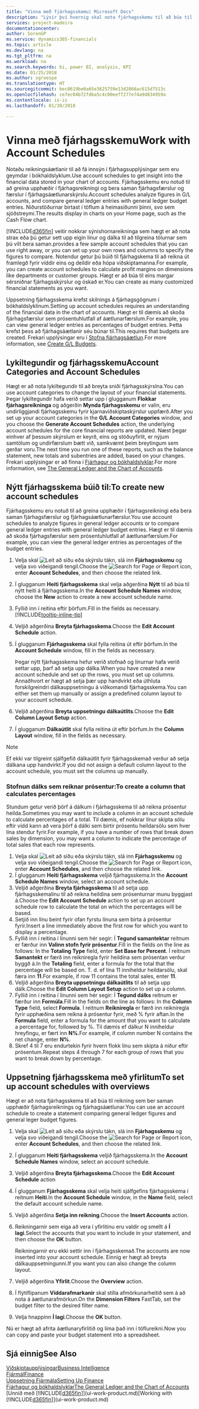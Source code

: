```yaml
---
title: "Vinna með fjárhagsskemu| Microsoft Docs"
description: "Lýsir því hvernig skal nota fjárhagsskemu til að búa til ýmis konar yfirlit og skýrslur fyrir greiningar á afkastagögnum fjárhags."
services: project-madeira
documentationcenter: 
author: SorenGP
ms.service: dynamics365-financials
ms.topic: article
ms.devlang: na
ms.tgt_pltfrm: na
ms.workload: na
ms.search.keywords: bi, power BI, analysis, KPI
ms.date: 01/25/2018
ms.author: sgroespe
ms.translationtype: HT
ms.sourcegitcommit: bec0619be0a65e3625759e13d2866ac615d7513c
ms.openlocfilehash: ce7ec04b72fd6a5c4c00eeff277e74a9d834959a
ms.contentlocale: is-is
ms.lasthandoff: 01/30/2018

---
```

# <a name="work-with-account-schedules"></a><span data-ttu-id="91e8d-103">Vinna með fjárhagsskemu</span><span class="sxs-lookup"><span data-stu-id="91e8d-103">Work with Account Schedules</span></span>
<span data-ttu-id="91e8d-104">Notaðu reikningsáætlanir til að fá innsýn í fjárhagsupplýsingar sem eru geymdar í bókhaldslyklum.</span><span class="sxs-lookup"><span data-stu-id="91e8d-104">Use account schedules to get insight into the financial data stored in your chart of accounts.</span></span> <span data-ttu-id="91e8d-105">Fjárhagsskemu eru notuð til að greina upphæðir í fjárhagsreikningi og bera saman fjárhagsfærslur og færslur í fjárhagsáætlunarskýrslu.</span><span class="sxs-lookup"><span data-stu-id="91e8d-105">Account schedules analyze figures in G/L accounts, and compare general ledger entries with general ledger budget entries.</span></span> <span data-ttu-id="91e8d-106">Niðurstöðurnar birtast í töflum á heimasíðunni þinni, svo sem sjóðstreymi.</span><span class="sxs-lookup"><span data-stu-id="91e8d-106">The results display in charts on your Home page, such as the Cash Flow chart.</span></span>  

[!INCLUDE[d365fin](includes/d365fin_md.md)] <span data-ttu-id="91e8d-107"> veitir nokkrar sýnishornareikninga sem hægt er að nota strax eða þú getur sett upp eigin línur og dálka til að tilgreina tölurnar sem þú vilt bera saman.</span><span class="sxs-lookup"><span data-stu-id="91e8d-107">provides a few sample account schedules that you can use right away, or you can set up your own rows and columns to specify the figures to compare.</span></span> <span data-ttu-id="91e8d-108">Notendur getur þú búið til fjárhagskema til að reikna út framlegð fyrir víddir eins og deildir eða hópa viðskiptamanna.</span><span class="sxs-lookup"><span data-stu-id="91e8d-108">For example, you can create account schedules to calculate profit margins on dimensions like departments or customer groups.</span></span> <span data-ttu-id="91e8d-109">Hægt er að búa til eins margar sérsniðnar fjárhagsskýrslur og óskað er.</span><span class="sxs-lookup"><span data-stu-id="91e8d-109">You can create as many customized financial statements as you want.</span></span>  

<span data-ttu-id="91e8d-110">Uppsetning fjárhagsskema krefst skilnings á fjárhagsgögnum í bókhaldslyklinum.</span><span class="sxs-lookup"><span data-stu-id="91e8d-110">Setting up account schedules requires an understanding of the financial data in the chart of accounts.</span></span> <span data-ttu-id="91e8d-111">Hægt er til dæmis að skoða fjárhagsfærslur sem prósentuhlutfall af áætlunarfærslum.</span><span class="sxs-lookup"><span data-stu-id="91e8d-111">For example, you can view general ledger entries as percentages of budget entries.</span></span> <span data-ttu-id="91e8d-112">Þetta krefst þess að fjárhagsáætlanir séu búnar til.</span><span class="sxs-lookup"><span data-stu-id="91e8d-112">This requires that budgets are created.</span></span> <span data-ttu-id="91e8d-113">Frekari upplýsingar eru í [Stofna fjárhagsáætlun](finance-how-create-budgets.md).</span><span class="sxs-lookup"><span data-stu-id="91e8d-113">For more information, see [Create G/L Budgets](finance-how-create-budgets.md).</span></span>

## <a name="account-categories-and-account-schedules"></a><span data-ttu-id="91e8d-114">Lykiltegundir og fjárhagsskemu</span><span class="sxs-lookup"><span data-stu-id="91e8d-114">Account Categories and Account Schedules</span></span>
<span data-ttu-id="91e8d-115">Hægt er að nota lykiltegundir til að breyta sniði fjárhagsskýrslna.</span><span class="sxs-lookup"><span data-stu-id="91e8d-115">You can use account categories to change the layout of your financial statements.</span></span> <span data-ttu-id="91e8d-116">Þegar lykiltegundir hafa verið settar upp í glugganum **Flokkar fjárhagsreikninga** og aðgerðin **Mynda fjárhagsskemu** er valin, eru undirliggjandi fjárhagsskemu fyrir kjarnaviðskiptaskýrslur uppfærð.</span><span class="sxs-lookup"><span data-stu-id="91e8d-116">After you set up your account categories in the **G/L Account Categories** window, and you choose the **Generate Account Schedules** action, the underlying account schedules for the core financial reports are updated.</span></span> <span data-ttu-id="91e8d-117">Næst þegar einhver af þessum skýrslum er keyrð, eins og stöðuyfirlit, er nýjum samtölum og undirfærslum bætt við, samkvæmt þeim breytingum sem gerðar voru.</span><span class="sxs-lookup"><span data-stu-id="91e8d-117">The next time you run one of these reports, such as the balance statement, new totals and subentries are added, based on your changes.</span></span> <span data-ttu-id="91e8d-118">Frekari upplýsingar er að finna í [Fjárhagur og bókhaldslyklar](finance-general-ledger.md).</span><span class="sxs-lookup"><span data-stu-id="91e8d-118">For more information, see [The General Ledger and the Chart of Accounts](finance-general-ledger.md).</span></span>  

## <a name="to-create-new-account-schedules"></a><span data-ttu-id="91e8d-119">Nýtt fjárhagsskema búið til:</span><span class="sxs-lookup"><span data-stu-id="91e8d-119">To create new account schedules</span></span>  
 <span data-ttu-id="91e8d-120">Fjárhagsskemu eru notuð til að greina upphæðir í fjárhagsreikningi eða bera saman fjárhagsfærslur og fjárhagsáætlunarfærslur.</span><span class="sxs-lookup"><span data-stu-id="91e8d-120">You use account schedules to analyze figures in general ledger accounts or to compare general ledger entries with general ledger budget entries.</span></span> <span data-ttu-id="91e8d-121">Hægt er til dæmis að skoða fjárhagsfærslur sem prósentuhlutfall af áætlunarfærslum.</span><span class="sxs-lookup"><span data-stu-id="91e8d-121">For example, you can view the general ledger entries as percentages of the budget entries.</span></span>

1. <span data-ttu-id="91e8d-122">Velja skal ![Leit að síðu eða skýrslu](media/ui-search/search_small.png "Leit að síðu eða skýrslu táknið") tákn, slá inn **Fjárhagsskemu** og velja svo viðeigandi tengil.</span><span class="sxs-lookup"><span data-stu-id="91e8d-122">Choose the ![Search for Page or Report](media/ui-search/search_small.png "Search for Page or Report icon") icon, enter **Account Schedules**, and then choose the related link.</span></span>  
2. <span data-ttu-id="91e8d-123">Í glugganum **Heiti fjárhagsskema** skal velja aðgerðina **Nýtt** til að búa til nýtt heiti á fjárhagsskema.</span><span class="sxs-lookup"><span data-stu-id="91e8d-123">In the **Account Schedule Names** window, choose the **New** action to create a new account schedule name.</span></span>
3. <span data-ttu-id="91e8d-124">Fyllið inn í reitina eftir þörfum.</span><span class="sxs-lookup"><span data-stu-id="91e8d-124">Fill in the fields as necessary.</span></span> [!INCLUDE[tooltip-inline-tip](includes/tooltip-inline-tip_md.md)]
4. <span data-ttu-id="91e8d-125">Veljið aðgerðina **Breyta fjárhagsskema**.</span><span class="sxs-lookup"><span data-stu-id="91e8d-125">Choose the **Edit Account Schedule** action.</span></span>
5. <span data-ttu-id="91e8d-126">Í glugganum **Fjárhagsskema** skal fylla reitina út eftir þörfum.</span><span class="sxs-lookup"><span data-stu-id="91e8d-126">In the **Account Schedule** window, fill in the fields as necessary.</span></span>  

    <span data-ttu-id="91e8d-127">Þegar nýtt fjárhagsskema hefur verið stofnað og línurnar hafa verið settar upp, þarf að setja upp dálka.</span><span class="sxs-lookup"><span data-stu-id="91e8d-127">When you have created a new account schedule and set up the rows, you must set up columns.</span></span> <span data-ttu-id="91e8d-128">Annaðhvort er hægt að setja þær upp handvirkt eða úthluta forskilgreindri dálkauppsetningu á viðkomandi fjárhagsskema.</span><span class="sxs-lookup"><span data-stu-id="91e8d-128">You can either set them up manually or assign a predefined column layout to your account schedule.</span></span>
6. <span data-ttu-id="91e8d-129">Veljið aðgerðina **Breyta uppsetningu dálkaútlits**.</span><span class="sxs-lookup"><span data-stu-id="91e8d-129">Choose the **Edit Column Layout Setup** action.</span></span>
7. <span data-ttu-id="91e8d-130">Í glugganum **Dálkaútlit** skal fylla reitina út eftir þörfum.</span><span class="sxs-lookup"><span data-stu-id="91e8d-130">In the **Column Layout** window, fill in the fields as necessary.</span></span>

> [!NOTE]  
>   <span data-ttu-id="91e8d-131">Ef ekki var tilgreint sjálfgefið dálkaútlit fyrir fjárhagsskemað verður að setja dálkana upp handvirkt.</span><span class="sxs-lookup"><span data-stu-id="91e8d-131">If you did not assign a default column layout to the account schedule, you must set the columns up manually.</span></span>   

### <a name="to-create-a-column-that-calculates-percentages"></a><span data-ttu-id="91e8d-132">Stofnun dálks sem reiknar prósentur:</span><span class="sxs-lookup"><span data-stu-id="91e8d-132">To create a column that calculates percentages</span></span>  
<span data-ttu-id="91e8d-133">Stundum getur verið þörf á dálkum í fjárhagsskema til að reikna prósentur heilda.</span><span class="sxs-lookup"><span data-stu-id="91e8d-133">Sometimes you may want to include a column in an account schedule to calculate percentages of a total.</span></span> <span data-ttu-id="91e8d-134">Til dæmis, ef nokkrar línur skipta sölu eftir vídd kann að vera þörf á dálki sem birtir prósentu heildarsölu sem hver lína stendur fyrir.</span><span class="sxs-lookup"><span data-stu-id="91e8d-134">For example, if you have a number of rows that break down sales by dimension, you may want a column to indicate the percentage of total sales that each row represents.</span></span>

1. <span data-ttu-id="91e8d-135">Velja skal ![Leit að síðu eða skýrslu](media/ui-search/search_small.png "Leit að síðu eða skýrslu táknið") tákn, slá inn **Fjárhagsskemu** og velja svo viðeigandi tengil.</span><span class="sxs-lookup"><span data-stu-id="91e8d-135">Choose the ![Search for Page or Report](media/ui-search/search_small.png "Search for Page or Report icon") icon, enter **Account Schedules**, and then choose the related link.</span></span>
2. <span data-ttu-id="91e8d-136">Í glugganum **Heiti fjárhagsskema** veljið fjárhagsskema.</span><span class="sxs-lookup"><span data-stu-id="91e8d-136">In the **Account Schedule Names** window, select an account schedule.</span></span>  
3. <span data-ttu-id="91e8d-137">Veljið aðgerðina **Breyta fjárhagsskema** til að setja upp fjárhagsskemalínu til að reikna heildina sem prósenturnar munu byggjast á.</span><span class="sxs-lookup"><span data-stu-id="91e8d-137">Choose the **Edit Account Schedule** action to set up an account schedule row to calculate the total on which the percentages will be based.</span></span>  
4. <span data-ttu-id="91e8d-138">Setjið inn línu beint fyrir ofan fyrstu línuna sem birta á prósentur fyrir.</span><span class="sxs-lookup"><span data-stu-id="91e8d-138">Insert a line immediately above the first row for which you want to display a percentage.</span></span>  
5. <span data-ttu-id="91e8d-139">Fyllið inn í reitina í línunni sem hér segir: Í **Tegund samantektar** reitnum er færður inn **Valinn stofn fyrir prósentur**.</span><span class="sxs-lookup"><span data-stu-id="91e8d-139">Fill in the fields on the line as follows: In the **Totaling Type** field, enter **Set Base for Percent**.</span></span> <span data-ttu-id="91e8d-140">Í reitnum **Samantekt** er færð inn reikniregla fyrir heildina sem prósentan verður byggð á.</span><span class="sxs-lookup"><span data-stu-id="91e8d-140">In the **Totaling** field, enter a formula for the total that the percentage will be based on.</span></span> <span data-ttu-id="91e8d-141">T. d. ef lína 11 inniheldur heildarsölu, skal færa inn **11**.</span><span class="sxs-lookup"><span data-stu-id="91e8d-141">For example, if row 11 contains the total sales, enter **11**.</span></span>  
6. <span data-ttu-id="91e8d-142">Veljið aðgerðina **Breyta uppsetningu dálkaútlits** til að setja upp dálk.</span><span class="sxs-lookup"><span data-stu-id="91e8d-142">Choose the **Edit Column Layout Setup** action to set up a column.</span></span>  
7. <span data-ttu-id="91e8d-143">Fyllið inn í reitina í línunni sem hér segir: Í **Tegund dálks** reitnum er færður inn **Formúla**.</span><span class="sxs-lookup"><span data-stu-id="91e8d-143">Fill in the fields on the line as follows: In the **Column Type** field, select **Formula**.</span></span> <span data-ttu-id="91e8d-144">Í reitnum **Reikniregla** er færð inn reikniregla fyrir upphæðina sem reikna á prósentur fyrir, með % fyrir aftan.</span><span class="sxs-lookup"><span data-stu-id="91e8d-144">In the **Formula** field, enter a formula for the amount that you want to calculate a percentage for, followed by %.</span></span> <span data-ttu-id="91e8d-145">Til dæmis ef dálkur N inniheldur hreyfingu, er fært inn **N%**.</span><span class="sxs-lookup"><span data-stu-id="91e8d-145">For example, if column number N contains the net change, enter **N%**.</span></span>  
8. <span data-ttu-id="91e8d-146">Skref 4 til 7 eru endurtekin fyrir hvern flokk línu sem skipta á niður eftir prósentum.</span><span class="sxs-lookup"><span data-stu-id="91e8d-146">Repeat steps 4 through 7 for each group of rows that you want to break down by percentage.</span></span>

## <a name="to-set-up-account-schedules-with-overviews"></a><span data-ttu-id="91e8d-147">Uppsetning fjárhagsskema með yfirlitum</span><span class="sxs-lookup"><span data-stu-id="91e8d-147">To set up account schedules with overviews</span></span>  
<span data-ttu-id="91e8d-148">Hægt er að nota fjárhagsskema til að búa til reikning sem ber saman upphæðir fjárhagsreiknings og fjárhagsáætlunar.</span><span class="sxs-lookup"><span data-stu-id="91e8d-148">You can use an account schedule to create a statement comparing general ledger figures and general leger budget figures.</span></span>

1. <span data-ttu-id="91e8d-149">Velja skal ![Leit að síðu eða skýrslu](media/ui-search/search_small.png "Leit að síðu eða skýrslu táknið") tákn, slá inn **Fjárhagsskemu** og velja svo viðeigandi tengil.</span><span class="sxs-lookup"><span data-stu-id="91e8d-149">Choose the ![Search for Page or Report](media/ui-search/search_small.png "Search for Page or Report icon") icon, enter **Account Schedules**, and then choose the related link.</span></span>
2. <span data-ttu-id="91e8d-150">Í glugganum **Heiti fjárhagsskema** veljið fjárhagsskema.</span><span class="sxs-lookup"><span data-stu-id="91e8d-150">In the **Account Schedule Names** window, select an account schedule.</span></span>  
3. <span data-ttu-id="91e8d-151">Veljið aðgerðina **Breyta fjárhagsskema**.</span><span class="sxs-lookup"><span data-stu-id="91e8d-151">Choose the **Edit Account Schedule** action</span></span>  
4. <span data-ttu-id="91e8d-152">Í glugganum **Fjárhagsskema** skal velja heiti sjálfgefins fjárhagsskema í reitnum **Heiti**.</span><span class="sxs-lookup"><span data-stu-id="91e8d-152">In the **Account Schedule** window, in the **Name** field, select the default account schedule name.</span></span>
5. <span data-ttu-id="91e8d-153">Veljið aðgerðina **Setja inn reikning**.</span><span class="sxs-lookup"><span data-stu-id="91e8d-153">Choose the **Insert Accounts** action.</span></span>  
6. <span data-ttu-id="91e8d-154">Reikningarnir sem eiga að vera í yfirlitinu eru valdir og smellt á **Í lagi**.</span><span class="sxs-lookup"><span data-stu-id="91e8d-154">Select the accounts that you want to include in your statement, and then choose the **OK** button.</span></span>

    <span data-ttu-id="91e8d-155">Reikningarnir eru ekki settir inn í fjárhagsskemað.</span><span class="sxs-lookup"><span data-stu-id="91e8d-155">The accounts are now inserted into your account schedule.</span></span> <span data-ttu-id="91e8d-156">Einnig er hægt að breyta dálkauppsetningunni.</span><span class="sxs-lookup"><span data-stu-id="91e8d-156">If you want you can also change the column layout.</span></span>  
7. <span data-ttu-id="91e8d-157">Veljið aðgerðina **Yfirlit**.</span><span class="sxs-lookup"><span data-stu-id="91e8d-157">Choose the **Overview** action.</span></span>  
8. <span data-ttu-id="91e8d-158">Í flýtiflipanum **Víddarafmarkanir** skal stilla afmörkunarheitið sem á að nota á áætlunarafmörkun.</span><span class="sxs-lookup"><span data-stu-id="91e8d-158">On the **Dimension Filters** FastTab, set the budget filter to the desired filter name.</span></span>  
9. <span data-ttu-id="91e8d-159">Velja hnappinn **Í lagi**.</span><span class="sxs-lookup"><span data-stu-id="91e8d-159">Choose the **OK** button.</span></span>  

<span data-ttu-id="91e8d-160">Nú er hægt að afrita áætlunaryfirlitið og líma það inn í töflureikni.</span><span class="sxs-lookup"><span data-stu-id="91e8d-160">Now you can copy and paste your budget statement into a spreadsheet.</span></span>

## <a name="see-also"></a><span data-ttu-id="91e8d-161">Sjá einnig</span><span class="sxs-lookup"><span data-stu-id="91e8d-161">See Also</span></span>
[<span data-ttu-id="91e8d-162">Viðskiptaupplýsingar</span><span class="sxs-lookup"><span data-stu-id="91e8d-162">Business Intelligence</span></span>](bi.md)  
[<span data-ttu-id="91e8d-163">Fjármál</span><span class="sxs-lookup"><span data-stu-id="91e8d-163">Finance</span></span>](finance.md)  
[<span data-ttu-id="91e8d-164">Uppsetning Fjármála</span><span class="sxs-lookup"><span data-stu-id="91e8d-164">Setting Up Finance</span></span>](finance-setup-finance.md)  
[<span data-ttu-id="91e8d-165">Fjárhagur og bókhaldslyklar</span><span class="sxs-lookup"><span data-stu-id="91e8d-165">The General Ledger and the Chart of Accounts</span></span>](finance-general-ledger.md)  
<span data-ttu-id="91e8d-166">[Unnið með [!INCLUDE[d365fin](includes/d365fin_md.md)]](ui-work-product.md)</span><span class="sxs-lookup"><span data-stu-id="91e8d-166">[Working with [!INCLUDE[d365fin](includes/d365fin_md.md)]](ui-work-product.md)</span></span>  

